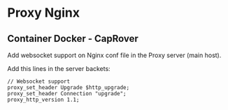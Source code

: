 # Proxy Nginx



## Container Docker - CapRover

Add websocket support on Nginx conf file in the Proxy server (main host).

Add this lines in the server backets:

```
// Websocket support
proxy_set_header Upgrade $http_upgrade;
proxy_set_header Connection "upgrade";
proxy_http_version 1.1;
```
